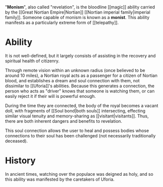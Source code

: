 "**Monism**", also called "revelation", is the bloodline [[magic]] ability carried by the [[Great Nortian Empire|Nortian]] [[Nortian imperial family|imperial family]]. Someone capable of monism is known as a **monist**. This ability manifests as a particularly extreme form of [[telepathy]].

# Ability
It is not well-defined, but it largely consists of assisting in the recovery and spiritual health of citizenry. 

Through remote vision within an unknown radius (once believed to be around 10 miles), a Nortian royal acts as a passenger for a citizen of Nortian blood, and establishes a dream and soul connection with them, not dissimilar to [[Uforia]]'s abilities. Because this generates a connection, the person who acts as "driver" knows that someone is watching them, or can easily reject it if their will is powerful enough.

During the time they are connected, the body of the royal becomes a vacant doll, with fragments of [[Soul bond|both souls]] intersecting, effecting similar visual tenuity and memory-sharing as [[visitant|visitants]]. Thus, there are both inherent dangers and benefits to revelation.

This soul connection allows the user to heal and possess bodies whose connections to their soul has been challenged (not necessarily traditionally deceased). 

# History
In ancient times, watching over the populace was deigned as holy, and so this ability was manifested by the caretakers of Uforia.

